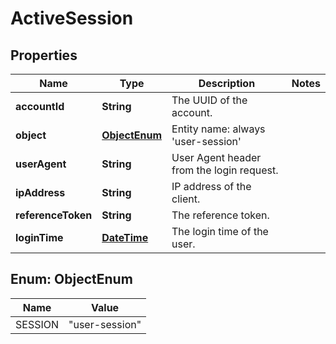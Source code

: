 
# ActiveSession

## Properties
Name | Type | Description | Notes
------------ | ------------- | ------------- | -------------
**accountId** | **String** | The UUID of the account. | 
**object** | [**ObjectEnum**](#ObjectEnum) | Entity name: always &#39;user-session&#39; | 
**userAgent** | **String** | User Agent header from the login request. | 
**ipAddress** | **String** | IP address of the client. | 
**referenceToken** | **String** | The reference token. | 
**loginTime** | [**DateTime**](DateTime.md) | The login time of the user. | 


<a name="ObjectEnum"></a>
## Enum: ObjectEnum
Name | Value
---- | -----
SESSION | &quot;user-session&quot;



